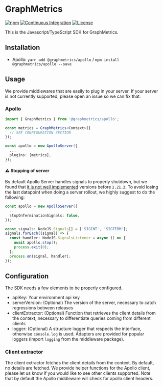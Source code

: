# GraphMetrics

[![npm](https://img.shields.io/npm/v/@graphmetrics/core)](https://www.npmjs.com/package/@graphmetrics/core)
[![Continuous Integration](https://github.com/GraphMetrics/graphmetrics-js/workflows/Continuous%20Integration/badge.svg)](https://github.com/GraphMetrics/graphmetrics-js/actions/workflows/ci.yml)
[![License](https://img.shields.io/badge/License-Apache%202.0-blue.svg)](https://opensource.org/licenses/Apache-2.0)

This is the Javascript/TypeScript SDK for GraphMetrics.

## Installation

- Apollo: `yarn add @graphmetrics/apollo` / `npm install @graphmetrics/apollo --save`

## Usage

We provide middlewares that are easily to plug in your server. If your server is not currently supported, please open an issue so we can fix that.

### Apollo

```typescript
import { GraphMetrics } from '@graphmetrics/apollo';

const metrics = GraphMetrics<Context>({
  // SEE CONFIGURATION SECTION
});

const apollo = new ApolloServer({
  ...
  plugins: [metrics],
});
```

#### ⚠️ Stopping of server

By default Apollo Server handles signals to properly shutdown, but we found that [it is not well implemented](https://github.com/apollographql/apollo-server/issues/4931) versions before `2.21.2`. To avoid losing the last datapoint when doing a server rollout, we highly suggest to do the following:

```typescript
const apollo = new ApolloServer({
  ...
  stopOnTerminationSignals: false,
});

const signals: NodeJS.Signals[] = ['SIGINT', 'SIGTERM'];
signals.forEach((signal) => {
  const handler: NodeJS.SignalsListener = async () => {
    await apollo.stop();
    process.exit(0);
  };
  process.on(signal, handler);
});
```

## Configuration

The SDK needs a few elements to be properly configured.

- apiKey: Your environment api key
- serverVersion: (Optional) The version of the server, necessary to catch regressions between releases
- clientExtractor: (Optional) Function that retrieves the client details from the context, necessary to differentiate queries coming from different clients
- logger: (Optional) A structure logger that respects the interface, otherwise `console.log` is used. Adapters are provided for popular loggers (import `logging` from the middleware package).

### Client extractor

The client extractor fetches the client details from the context. By default, no details are fetched. We provide helper functions for the Apollo client, please let us know if you would like to see other clients supported. Note that by default the Apollo middleware will check for apollo client headers.
